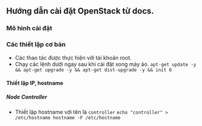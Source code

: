 ## Hướng dẫn cài đặt OpenStack từ docs.

### Mô hình cài đặt


### Các thiết lập cơ bản
- Các thao tác được thực hiện với tài khoản root.
- Chạy các lệnh dưới ngay sau khi cài đặt xong máy ảo.
`
apt-get update -y && apt-get upgrade -y && apt-get dist-upgrade -y && init 6
`
#### Thiết lập IP, hostname
##### Node Controller

- Thiết lập hostname với tên là `controller` 
`echo "controller" > /etc/hostname
hostname -F /etc/hostname
`

